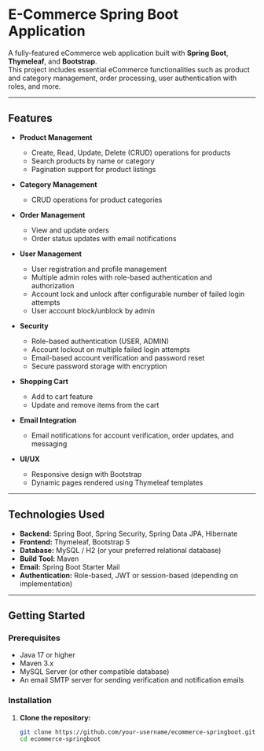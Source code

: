# E-Commerce Spring Boot Application

A fully-featured eCommerce web application built with **Spring Boot**, **Thymeleaf**, and **Bootstrap**.  
This project includes essential eCommerce functionalities such as product and category management, order processing, user authentication with roles, and more.

---

## Features

- **Product Management**  
  - Create, Read, Update, Delete (CRUD) operations for products  
  - Search products by name or category  
  - Pagination support for product listings  

- **Category Management**  
  - CRUD operations for product categories  

- **Order Management**  
  - View and update orders  
  - Order status updates with email notifications  

- **User Management**  
  - User registration and profile management  
  - Multiple admin roles with role-based authentication and authorization  
  - Account lock and unlock after configurable number of failed login attempts  
  - User account block/unblock by admin  

- **Security**  
  - Role-based authentication (USER, ADMIN)  
  - Account lockout on multiple failed login attempts  
  - Email-based account verification and password reset  
  - Secure password storage with encryption  

- **Shopping Cart**  
  - Add to cart feature  
  - Update and remove items from the cart  

- **Email Integration**  
  - Email notifications for account verification, order updates, and messaging  

- **UI/UX**  
  - Responsive design with Bootstrap  
  - Dynamic pages rendered using Thymeleaf templates  

---

## Technologies Used

- **Backend:** Spring Boot, Spring Security, Spring Data JPA, Hibernate  
- **Frontend:** Thymeleaf, Bootstrap 5  
- **Database:** MySQL / H2 (or your preferred relational database)  
- **Build Tool:** Maven  
- **Email:** Spring Boot Starter Mail  
- **Authentication:** Role-based, JWT or session-based (depending on implementation)  

---

## Getting Started

### Prerequisites

- Java 17 or higher  
- Maven 3.x  
- MySQL Server (or other compatible database)  
- An email SMTP server for sending verification and notification emails  

### Installation

1. **Clone the repository:**

   ```bash
   git clone https://github.com/your-username/ecommerce-springboot.git
   cd ecommerce-springboot




